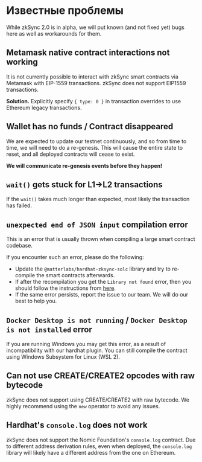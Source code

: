 # Известные проблемы

While zkSync 2.0 is in alpha, we will put known (and not fixed yet) bugs here as well as workarounds for them.

## Metamask native contract interactions not working

It is not currently possible to interact with zkSync smart contracts via Metamask with EIP-1559 transactions. zkSync does not support EIP1559 transactions.

**Solution.** Explicitly specify `{ type: 0 }` in transaction overrides to use Ethereum legacy transactions.

## Wallet has no funds / Contract disappeared

We are expected to update our testnet continuously, and so from time to time, we will need to do a re-genesis. This will cause the entire state to reset, and all deployed contracts will cease to exist.

**We will communicate re-genesis events before they happen!**

## `wait()` gets stuck for L1->L2 transactions

If the `wait()` takes much longer than expected, most likely the transaction has failed.

## `unexpected end of JSON input` compilation error

This is an error that is usually thrown when compiling a large smart contract codebase.

If you encounter such an error, please do the following:

- Update the `@matterlabs/hardhat-zksync-solc` library and try to re-compile the smart contracts afterwards.
- If after the recompilation you get the `Library not found` error, then you should follow the instructions from [here](../../api/hardhat/compiling-libraries.md).
- If the same error persists, report the issue to our team. We will do our best to help you.

## `Docker Desktop is not running` / `Docker Desktop is not installed` error

If you are running Windows you may get this error, as a result of incompatibility with our hardhat plugin.
You can still compile the contract using Windows Subsystem for Linux (WSL 2).

## Can not use CREATE/CREATE2 opcodes with raw bytecode

zkSync does not support using CREATE/CREATE2 with raw bytecode. We highly recommend using the `new` operator to avoid any issues.

## Hardhat's `console.log` does not work

zkSync does not support the Nomic Foundation's `console.log` contract. Due to different address derivation rules, even when deployed, the `console.log` library will likely have a different address from the one on Ethereum.


<!---

## Metamask native transfers not working

It is not currently possible to transfer ERC-20 tokens inside the Metamask interface.

**Solution.** For now, transfers inside zkSync you should be done via the [zkSync Wallet](https://portal.zksync.io) dApp.


## Transfers with the _entire_ token balance fail

If you try to transfer the entire balance of a token, which is also the token you pay the fee with, the transaction fails. The reason is that we don’t deduct the fee before setting the amount to be transferred.

**Solution.** Keep aside a small a amount to cover the fee.

## Errors before sending a transaction

Similar to above, in cases where the fee should be deducted from the token amount, you may get an error if estimate_gas returns an error.

**Solution.** As above, make sure to keep aside a small amount to cover the fee.

## My contract does not compile, due to an error with “cyclic dependencies”

Unfortunately, some contracts have trouble to compile with our hardhat plugin. This is due to the contracts importing external dependencies. This happens to a small number of projects. We are currently working on resolving this issue.

## My transaction is not shown on the block explorer

Currently, the block explorer does not index the latest produced block. As long as a new block is not produced after the block that contains your transaction, it won't appear
on the block explorer.

**Solution.** You can make a simple transfer (or any other transaction) to make the system produce a new block. The previous block would then appear, including your transaction.
Note that if you know the tx id, you can use our wallet to see its status.
--->
